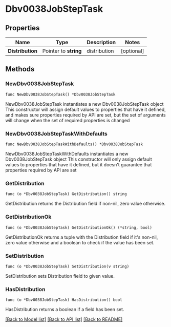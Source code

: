 # Dbv0038JobStepTask

## Properties

Name | Type | Description | Notes
------------ | ------------- | ------------- | -------------
**Distribution** | Pointer to **string** | distribution | [optional]

## Methods

### NewDbv0038JobStepTask

`func NewDbv0038JobStepTask() *Dbv0038JobStepTask`

NewDbv0038JobStepTask instantiates a new Dbv0038JobStepTask object This constructor will assign default values to
properties that have it defined, and makes sure properties required by API are set, but the set of arguments will change
when the set of required properties is changed

### NewDbv0038JobStepTaskWithDefaults

`func NewDbv0038JobStepTaskWithDefaults() *Dbv0038JobStepTask`

NewDbv0038JobStepTaskWithDefaults instantiates a new Dbv0038JobStepTask object This constructor will only assign default
values to properties that have it defined, but it doesn't guarantee that properties required by API are set

### GetDistribution

`func (o *Dbv0038JobStepTask) GetDistribution() string`

GetDistribution returns the Distribution field if non-nil, zero value otherwise.

### GetDistributionOk

`func (o *Dbv0038JobStepTask) GetDistributionOk() (*string, bool)`

GetDistributionOk returns a tuple with the Distribution field if it's non-nil, zero value otherwise and a boolean to
check if the value has been set.

### SetDistribution

`func (o *Dbv0038JobStepTask) SetDistribution(v string)`

SetDistribution sets Distribution field to given value.

### HasDistribution

`func (o *Dbv0038JobStepTask) HasDistribution() bool`

HasDistribution returns a boolean if a field has been set.

[[Back to Model list]](../README.md#documentation-for-models) [[Back to API list]](../README.md#documentation-for-api-endpoints) [[Back to README]](../README.md)


